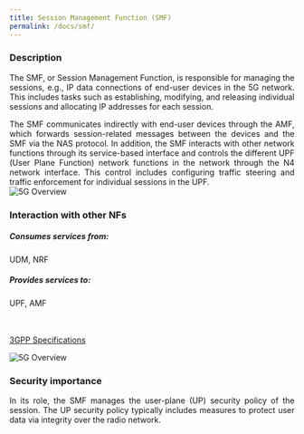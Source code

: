 ```yaml
---
title: Session Management Function (SMF)
permalink: /docs/smf/
---
```

<style>body {text-align: justify}</style>

### Description
The SMF, or Session Management Function, is responsible for managing the sessions, e.g., IP data connections of end-user devices in the 5G network. This includes tasks such as establishing, modifying, and releasing individual sessions and allocating IP addresses for each session. 
<div class="row">
    <div style="text-align: justify" class="col-md-5">
        The SMF communicates indirectly with end-user devices through the AMF, which forwards session-related messages between the devices and the SMF via the NAS protocol. 
        In addition, the SMF interacts with other network functions through its service-based interface and controls the different UPF (User Plane Function) network functions in the network through the N4 network interface. This control includes configuring traffic steering and traffic enforcement for individual sessions in the UPF. 
    </div>
    <div class="col-md-7">
        <img src="{{ "/assets/img/5gbasics/smf_sba.png" | relative_url }}" alt="5G Overview" class="img-responsive center center-vertical">
    </div>
</div>

<div class="row">
    <div style="text-align: justify" class="col-md-6">
        <h3>Interaction with other NFs</h3>
        <h5> Consumes services from:</h5>
        UDM, NRF
        <h5> Provides services to:</h5>
        UPF, AMF
        <br>
        <br>
        <br>
        <p><a class="btn btn-info btn-sm centerbut" href="https://www.etsi.org/deliver/etsi_ts/129500_129599/129502/17.06.00_60/ts_129502v170600p.pdf" target="_blank" rel="noopener noreferrer">3GPP Specifications</a></p>
    </div>
    <div class="col-md-6">
        <img src="{{ "/assets/img/5gbasics/smf_rba.png" | relative_url }}" alt="5G Overview" class="img-responsive center">
    </div>
</div>

### Security importance
In its role, the SMF manages the user-plane (UP) security policy of the session. The UP security policy typically includes measures to protect user data via integrity over the radio network. 
